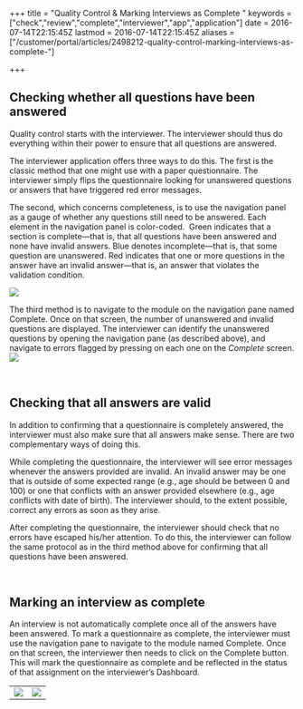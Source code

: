 +++
title = "Quality Control & Marking Interviews as Complete "
keywords = ["check","review","complete","interviewer","app","application"]
date = 2016-07-14T22:15:45Z
lastmod = 2016-07-14T22:15:45Z
aliases = ["/customer/portal/articles/2498212-quality-control-marking-interviews-as-complete-"]

+++

Checking whether all questions have been answered
-------------------------------------------------

  
Quality control starts with the interviewer. The interviewer should thus
do everything within their power to ensure that all questions are
answered.  
  
The interviewer application offers three ways to do this. The first is
the classic method that one might use with a paper questionnaire. The
interviewer simply flips the questionnaire looking for unanswered
questions or answers that have triggered red error messages.  
  
The second, which concerns completeness, is to use the navigation panel
as a gauge of whether any questions still need to be answered. Each
element in the navigation panel is color-coded.  Green indicates that a
section is complete—that is, that all questions have been answered and
none have invalid answers. Blue denotes incomplete—that is, that some
question are unanswered. Red indicates that one or more questions in the
answer have an invalid answer—that is, an answer that violates the
validation condition.  
  
![](/images/658863.png)  
  
  
The third method is to navigate to the module on the navigation pane
named Complete. Once on that screen, the number of unanswered and
invalid questions are displayed. The interviewer can identify the
unanswered questions by opening the navigation pane (as described
above), and navigate to errors flagged by pressing on each one on the
*Complete* screen.  
![](/images/658864.png)  
  
 

Checking that all answers are valid
-----------------------------------

  
In addition to confirming that a questionnaire is completely answered,
the interviewer must also make sure that all answers make sense. There
are two complementary ways of doing this.  
  
While completing the questionnaire, the interviewer will see error
messages whenever the answers provided are invalid. An invalid answer
may be one that is outside of some expected range (e.g., age should be
between 0 and 100) or one that conflicts with an answer provided
elsewhere (e.g., age conflicts with date of birth). The interviewer
should, to the extent possible, correct any errors as soon as they
arise.  
  
After completing the questionnaire, the interviewer should check that no
errors have escaped his/her attention. To do this, the interviewer can
follow the same protocol as in the third method above for confirming
that all questions have been answered.  
  
  
 

Marking an interview as complete
--------------------------------

  
An interview is not automatically complete once all of the answers have
been answered. To mark a questionnaire as complete, the interviewer must
use the navigation pane to navigate to the module named Complete. Once
on that screen, the interviewer then needs to click on the Complete
button. This will mark the questionnaire as complete and be reflected in
the status of that assignment on the interviewer’s Dashboard.

<table>
<tbody>
<tr class="odd">
<td><img src="/images/658865.png" /></td>
<td><img src="/images/658866.png" /></td>
</tr>
</tbody>
</table>
